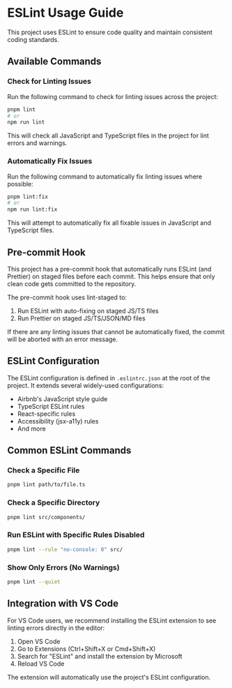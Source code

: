 # ESLint Usage Guide

This project uses ESLint to ensure code quality and maintain consistent coding standards.

## Available Commands

### Check for Linting Issues

Run the following command to check for linting issues across the project:

```bash
pnpm lint
# or
npm run lint
```

This will check all JavaScript and TypeScript files in the project for lint errors and warnings.

### Automatically Fix Issues

Run the following command to automatically fix linting issues where possible:

```bash
pnpm lint:fix
# or
npm run lint:fix
```

This will attempt to automatically fix all fixable issues in JavaScript and TypeScript files.

## Pre-commit Hook

This project has a pre-commit hook that automatically runs ESLint (and Prettier) on staged files
before each commit. This helps ensure that only clean code gets committed to the repository.

The pre-commit hook uses lint-staged to:

1. Run ESLint with auto-fixing on staged JS/TS files
2. Run Prettier on staged JS/TS/JSON/MD files

If there are any linting issues that cannot be automatically fixed, the commit will be aborted with
an error message.

## ESLint Configuration

The ESLint configuration is defined in `.eslintrc.json` at the root of the project. It extends
several widely-used configurations:

- Airbnb's JavaScript style guide
- TypeScript ESLint rules
- React-specific rules
- Accessibility (jsx-a11y) rules
- And more

## Common ESLint Commands

### Check a Specific File

```bash
pnpm lint path/to/file.ts
```

### Check a Specific Directory

```bash
pnpm lint src/components/
```

### Run ESLint with Specific Rules Disabled

```bash
pnpm lint --rule "no-console: 0" src/
```

### Show Only Errors (No Warnings)

```bash
pnpm lint --quiet
```

## Integration with VS Code

For VS Code users, we recommend installing the ESLint extension to see linting errors directly in
the editor:

1. Open VS Code
2. Go to Extensions (Ctrl+Shift+X or Cmd+Shift+X)
3. Search for "ESLint" and install the extension by Microsoft
4. Reload VS Code

The extension will automatically use the project's ESLint configuration.

